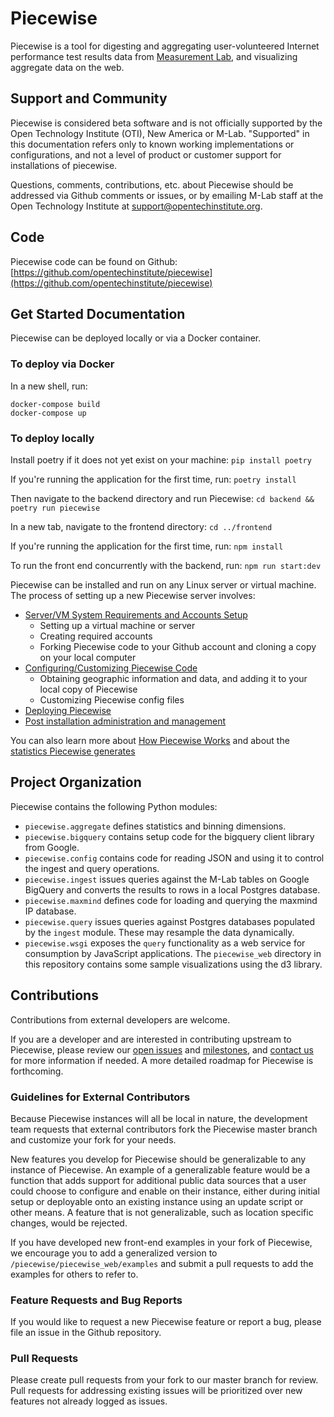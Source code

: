 # Piecewise

Piecewise is a tool for digesting and aggregating user-volunteered Internet performance test results data from [Measurement Lab](https://measurementlab.net), and visualizing aggregate data on the web.

## Support and Community

Piecewise is considered beta software and is not officially supported by the Open Technology Institute (OTI), New America or M-Lab. "Supported" in this documentation refers only to known working implementations or configurations, and not a level of product or customer support for installations of piecewise.

Questions, comments, contributions, etc. about Piecewise should be addressed via Github comments or issues, or by emailing M-Lab staff at the Open Technology Institute at [support@opentechinstitute.org](mailto:support@opentechinstitute.org).

## Code

Piecewise code can be found on Github: [https://github.com/opentechinstitute/piecewise](https://github.com/opentechinstitute/piecewise)

## Get Started Documentation

Piecewise can be deployed locally or via a Docker container.

### To deploy via Docker
In a new shell, run:
```
docker-compose build
docker-compose up
```

### To deploy locally

Install poetry if it does not yet exist on your machine:
`pip install poetry`

If you're running the application for the first time, run:
`poetry install`

Then navigate to the backend directory and run Piecewise:
`cd backend && poetry run piecewise
`

In a new tab, navigate to the frontend directory:
`cd ../frontend`

If you're running the application for the first time, run:
`npm install`

To run the front end concurrently with the backend, run:
`npm run start:dev`

Piecewise can be installed and run on any Linux server or virtual machine.
The process of setting up a new Piecewise server involves:

* [Server/VM System Requirements and Accounts Setup](docs/system-requirements.md)
  * Setting up a virtual machine or server
  * Creating required accounts
  * Forking Piecewise code to your Github account and cloning a copy on your local computer
* [Configuring/Customizing Piecewise Code](docs/config.md)
  * Obtaining geographic information and data, and adding it to your local copy of Piecewise
  * Customizing Piecewise config files
* [Deploying Piecewise](docs/deploy.md)
* [Post installation administration and management](post-install-and-administration.md)

You can also learn more about [How Piecewise Works](docs/how-piecewise-works.md) and about the [statistics Piecewise generates](docs/piecewise-statistics.md)

## Project Organization

Piecewise contains the following Python modules:

* `piecewise.aggregate` defines statistics and binning dimensions.
* `piecewise.bigquery` contains setup code for the bigquery client library from Google.
* `piecewise.config` contains code for reading JSON and using it to control the ingest and query operations.
* `piecewise.ingest` issues queries against the M-Lab tables on Google BigQuery and converts the results to rows in a local Postgres database.
* `piecewise.maxmind` defines code for loading and querying the maxmind IP database.
* `piecewise.query` issues queries against Postgres databases populated by the `ingest` module.
  These may resample the data dynamically.
* `piecewise.wsgi` exposes the `query` functionality as a web service for consumption by JavaScript applications.
  The `piecewise_web` directory in this repository contains some sample visualizations using the d3 library.

## Contributions

Contributions from external developers are welcome.

If you are a developer and are interested in contributing upstream to Piecewise, please review our [open issues](https://github.com/opentechinstitute/piecewise/issues) and [milestones](https://github.com/opentechinstitute/piecewise/milestones), and [contact us](mailto:support@opentechinstitute.org) for more information if needed. A more detailed roadmap for Piecewise is forthcoming.

### Guidelines for External Contributors

Because Piecewise instances will all be local in nature, the development team requests that external contributors fork the Piecewise master branch and customize your fork for your needs.

New features you develop for Piecewise should be generalizable to any instance of Piecewise. An example of a generalizable feature would be a function that adds support for additional public data sources that a user could choose to configure and enable on their instance, either during initial setup or deployable onto an existing instance using an update script or other means. A feature that is not generalizable, such as location specific changes, would be rejected.

If you have developed new front-end examples in your fork of Piecewise, we encourage you to add a generalized version to `/piecewise/piecewise_web/examples` and submit a pull requests to add the examples for others to refer to.

### Feature Requests and Bug Reports

If you would like to request a new Piecewise feature or report a bug, please file an issue in the Github repository.

### Pull Requests

Please create pull requests from your fork to our master branch for review. Pull requests for addressing existing issues will be prioritized over new features not already logged as issues.

